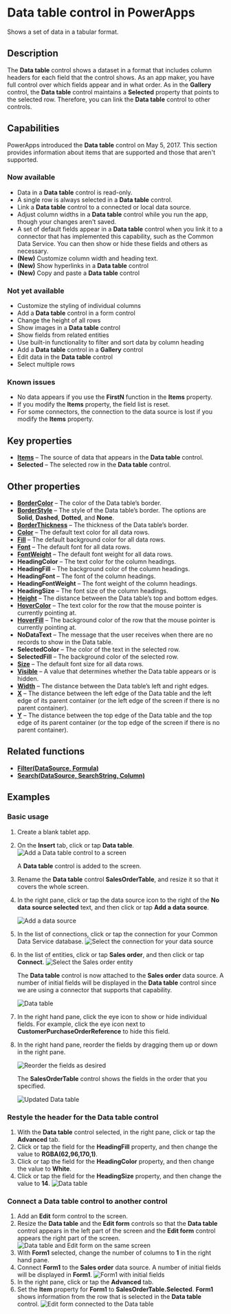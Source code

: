 <properties
	pageTitle="Data table control in PowerApps"
	description="This topic provides information about the Data table control in Microsoft PowerApps."
	services="powerapps"
	documentationCenter="na"
	authors="jasongre"
	manager="kfend"
	editor=""
	tags=""/>

<tags
   ms.service="powerapps"
   ms.devlang="na"
   ms.topic="article"
   ms.tgt_pltfrm="na"
   ms.workload="na"
   ms.date="05/30/2017"
   ms.author="kfend"/>
   
# Data table control in PowerApps

Shows a set of data in a tabular format.

## Description
The **Data table** control shows a dataset in a format that includes column headers for each field that the control shows. As an app maker, you have full control over which fields appear and in what order. As in the **Gallery** control, the **Data table** control maintains a **Selected** property that points to the selected row. Therefore, you can link the **Data table** control to other controls.

## Capabilities  
PowerApps introduced the **Data table** control on May 5, 2017. This section provides information about items that are supported and those that aren't supported.

### Now available
- Data in a **Data table** control is read-only.
- A single row is always selected in a **Data table** control.
- Link a **Data table** control to a connected or local data source.
- Adjust column widths in a **Data table** control while you run the app, though your changes aren't saved.
- A set of default fields appear in a **Data table** control when you link it to a connector that has implemented this capability, such as the Common Data Service. You can then show or hide these fields and others as necessary.
- **(New)** Customize column width and heading text.
- **(New)** Show hyperlinks in a **Data table** control
- **(New)** Copy and paste a **Data table** control

### Not yet available
- Customize the styling of individual columns
- Add a **Data table** control in a form control
- Change the height of all rows
- Show images in a **Data table** control
- Show fields from related entities
- Use built-in functionality to filter and sort data by column heading
- Add a **Data table** control in a **Gallery** control
- Edit data in the **Data table** control
- Select multiple rows

### Known issues
- No data appears if you use the **FirstN** function in the **Items** property.
- If you modify the **Items** property, the field list is reset.
- For some connectors, the connection to the data source is lost if you modify the **Items** property.
 
## Key properties

+ [**Items**](https://powerapps.microsoft.com/en-us/tutorials/properties-core/ "Items") – The source of data that appears in the **Data table** control.
+ **Selected** – The selected row in the **Data table** control.

## Other properties

+ [**BorderColor**](https://powerapps.microsoft.com/en-us/tutorials/properties-color-border/ "BorderColor") – The color of the Data table’s border.
+ [**BorderStyle**](https://powerapps.microsoft.com/en-us/tutorials/properties-color-border/ "BorderStyle") – The style of the Data table’s border. The options are **Solid**, **Dashed**, **Dotted**, and **None**.
+ [**BorderThickness**](https://powerapps.microsoft.com/en-us/tutorials/properties-color-border/ "BorderThickness") – The thickness of the Data table’s border.
+ [**Color**](https://powerapps.microsoft.com/en-us/tutorials/properties-color-border/ "Color") – The default text color for all data rows.
+ [**Fill**](https://powerapps.microsoft.com/en-us/tutorials/properties-color-border/ "Fill") – The default background color for all data rows.
+ [**Font**](https://powerapps.microsoft.com/en-us/tutorials/properties-text/ "Font") – The default font for all data rows.
+ [**FontWeight**](https://powerapps.microsoft.com/en-us/tutorials/properties-text/ "FontWeight") – The default font weight for all data rows.
+ **HeadingColor** – The text color for the column headings.
+ **HeadingFill** – The background color of the column headings.
+ **HeadingFont** – The font of the column headings.
+ **HeadingFontWeight** – The font weight of the column headings.
+ **HeadingSize** – The font size of the column headings.
+ [**Height**](https://powerapps.microsoft.com/en-us/tutorials/properties-size-location/ "Height") – The distance between the Data table’s top and bottom edges.
+ [**HoverColor**](https://powerapps.microsoft.com/en-us/tutorials/properties-color-border/ "HoverColor") – The text color for the row that the mouse pointer is currently pointing at.
+ [**HoverFill**](https://powerapps.microsoft.com/en-us/tutorials/properties-color-border/ "HoverFill") – The background color of the row that the mouse pointer is currently pointing at.
+ **NoDataText** – The message that the user receives when there are no records to show in the Data table.
+ **SelectedColor** – The color of the text in the selected row.
+ **SelectedFill** – The background color of the selected row.
+ [**Size**](https://powerapps.microsoft.com/en-us/tutorials/properties-text/ "Size") – The default font size for all data rows.
+ [**Visible**](https://powerapps.microsoft.com/en-us/tutorials/properties-core/ "Visible") – A value that determines whether the Data table appears or is hidden.
+ [**Width**](https://powerapps.microsoft.com/en-us/tutorials/properties-size-location/ "Width") – The distance between the Data table’s left and right edges.
+ [**X**](https://powerapps.microsoft.com/en-us/tutorials/properties-size-location/ "X") – The distance between the left edge of the Data table and the left edge of its parent container (or the left edge of the screen if there is no parent container).
+ [**Y**](https://powerapps.microsoft.com/en-us/tutorials/properties-size-location/ "Y") – The distance between the top edge of the Data table and the top edge of its parent container (or the top edge of the screen if there is no parent container).

## Related functions

+ [**Filter(DataSource, Formula)**](https://powerapps.microsoft.com/en-us/tutorials/function-filter-lookup/ "Filter(DataSource, Formula)")
+ [**Search(DataSource, SearchString, Column)**](https://powerapps.microsoft.com/en-us/tutorials/function-filter-lookup/ "Search(DataSource, SearchString, Column)")

## Examples
### Basic usage

1. Create a blank tablet app.
2. On the **Insert** tab, click or tap **Data table**.
	![Add a Data table control to a screen](Media/insertDataTable.png "Add a Data table control to a screen")
   
   	A **Data table** control is added to the screen.

3. Rename the **Data table** control **SalesOrderTable**, and resize it so that it covers the whole screen.
4. In the right pane, click or tap the data source icon to the right of the **No data source selected** text, and then click or tap **Add a data source**.

	![Add a data source](Media/addDataToDataTable.png "Add a data source")

5. In the list of connections, click or tap the connection for your Common Data Service database.
	![Select the connection for your data source](Media/chooseCDSDataTable.png "Select your data connection")

6. In the list of entities, click or tap **Sales order**, and then click or tap **Connect**.
  	![Select the **Sales order** entity](Media/chooseSODataTable.png "Select the Sales order entity")
   
	The **Data table** control is now attached to the **Sales order** data source. A number of initial fields will be displayed in the **Data table** control since we are using a connector that supports that capability.  

	![Data table](Media/preOrderDataTable.png "Data table")

7. In the right hand pane, click the eye icon to show or hide individual fields.  For example, click the eye icon next to  **CustomerPurchaseOrderReference** to hide this field. 

8. In the right hand pane, reorder the fields by dragging them up or down in the right pane.

	![Reorder the fields as desired](Media/fieldReorderDataTable.png "Reorder the fields")
  
  	The **SalesOrderTable** control shows the fields in the order that you specified. 
  
	![Updated Data table](Media/postOrderDataTable.png "Updated Data table")

### Restyle the header for the **Data table** control

1. With the **Data table** control selected, in the right pane, click or tap the **Advanced** tab.
2. Click or tap the field for the **HeadingFill** property, and then change the value to **RGBA(62,96,170,1)**.
3. Click or tap the field for the **HeadingColor** property, and then change the value to **White**.
4. Click or tap the field for the **HeadingSize** property, and then change the value to **14**.
	![Data table](Media/restyledDataTable.png "Data table")

### Connect a **Data table** control to another control

1. Add an **Edit** form control to the screen.
2. Resize the **Data table** and the **Edit form** controls so that the **Data table** control appears in the left part of the screen and the **Edit form** control appears the right part of the screen.
	![Data table and **Edit** form on the same screen](Media/dataTableEmptyForm.png "Data table and Edit form on the same screen")
3. With **Form1** selected, change the number of columns to **1** in the right hand pane.  
4. Connect **Form1** to the **Sales order** data source. A number of initial fields will be displayed in **Form1**.
	![**Form1** with initial fields](Media/dataTableDisconnectedForm.png "**Form1** with initial fields")
5. In the right pane, click or tap the **Advanced** tab.
6. Set the **Item** property for **Form1** to **SalesOrderTable.Selected**. **Form1** shows information from the row that is selected in the **Data table** control.
	![**Edit** form connected to the Data table](Media/connectedFormDataTable.png "Edit form connected to the Data table")
